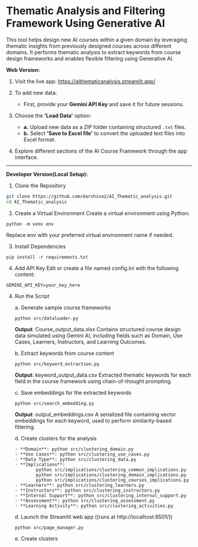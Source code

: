 # Thematic Analysis and Filtering Framework Using Generative AI 

This tool helps design new AI courses within a given domain by leveraging thematic insights from previously designed courses across different domains. It performs thematic analysis to extract keywords from course design frameworks and enables flexible filtering using Generative AI.



**Web Version:**

1. Visit the live app: https://aithematicanalysis.streamlit.app/
   
2. To add new data:
   - First, provide your **Gemini API Key** and save it for future sessions.

3. Choose the **'Load Data'** option:
   - **a.** Upload new data as a ZIP folder containing structured `.txt` files.
   - **b.** Select **'Save to Excel file'** to convert the uploaded text files into Excel format.

4. Explore different sections of the AI Course Framework through the app interface.
---

**Developer Version(Local Setup):**

1. Clone the Repository
```bash
git clone https://github.com/darshina2/AI_Thematic_analysis.git
cd AI_Thematic_analysis
```
2. Create a Virtual Environment
Create a virtual environment using Python:
```
python -m venv env
```
   Replace env with your preferred virtual environment name if needed. 

3. Install Dependencies
```
pip install -r requirements.txt
```
4. Add API Key
   Edit or create a file named config.ini with the following content:
```
GEMINI_API_KEY=your_key_here
```
4. Run the Script
   
   a. Generate sample course frameworks
   ```
   python src/dataloader.py
   ```
   **Output**: Course_output_data.xlsx
   Contains structured course design data simulated using Gemini AI, including fields such as Domain, Use Cases, Learners, Instructors, and Learning Outcomes.

   b. Extract keywords from course content
   ```
   python src/keyword_extraction.py
   ```
   **Output**: keyword_output_data.csv
   Extracted thematic keywords for each field in the course framework using chain-of-thought prompting.

   c. Save embeddings for the extracted keywords 
   ```
   python src/search_embedding.py
   ```
   **Output**: output_embeddings.csv 
   A serialized file containing vector embeddings for each keyword, used to perform similarity-based filtering.

   d. Create clusters for the analysis
      ```
      - **Domain**: python src/clustering_domain.py
      - **Use Cases**: python src/clustering_use_cases.py
      - **Data Type**: python src/clustering_data.py
      - **Implications**:
              python src/implications/clustering_common_implications.py
              python src/implications/clustering_domain_implications.py
              python src/implications/clustering_courses_implications.py
      - **Learners**: python src/clustering_learners.py
      - **Instructors**: python src/clustering_instructors.py
      - **Internal Support**: python src/clustering_internal_support.py
      - **Assessment**: python src/clustering_assessment.py
      - **Learning Activity**: python src/clustering_activities.py
      ```

   d. Launch the Streamlit web app ((runs at http://localhost:8501/))
   ```
   python src/page_manager.py
   ```
   e. Create clusters 
